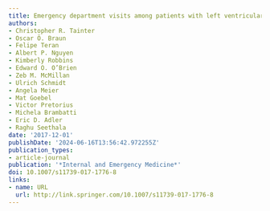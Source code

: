 ```yaml
---
title: Emergency department visits among patients with left ventricular assist devices
authors:
- Christopher R. Tainter
- Oscar Ö. Braun
- Felipe Teran
- Albert P. Nguyen
- Kimberly Robbins
- Edward O. O’Brien
- Zeb M. McMillan
- Ulrich Schmidt
- Angela Meier
- Mat Goebel
- Victor Pretorius
- Michela Brambatti
- Eric D. Adler
- Raghu Seethala
date: '2017-12-01'
publishDate: '2024-06-16T13:56:42.972255Z'
publication_types:
- article-journal
publication: '*Internal and Emergency Medicine*'
doi: 10.1007/s11739-017-1776-8
links:
- name: URL
  url: http://link.springer.com/10.1007/s11739-017-1776-8
---
```

